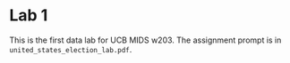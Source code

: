 # Lab 1 

This is the first data lab for UCB MIDS w203. The assignment prompt is in `united_states_election_lab.pdf`.
